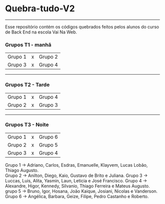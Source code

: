 # Quebra-tudo-V2
---
Esse repositório contém os códigos quebrados feitos pelos alunos do curso de Back End na escola Vai Na Web. 

### Grupos T1 - manhã

|           |    |          |
|:---------:|:--:|---------:|
| Grupo 1   | x  | Grupo 2  |
| Grupo 3   | x  | Grupo 4  |

---
### Grupos T2 - Tarde
|           |    |          |
|:---------:|:--:|---------:|
| Grupo 1   | x  | Grupo 4  |
| Grupo 2   | x  | Grupo 3  |

---
### Grupos T3 - Noite
|           |    |          |
|:---------:|:--:|---------:|
| Grupo 1   | x  | Grupo 6  |
| Grupo 2   | x  | Grupo 5  |
| Grupo 3   | x  | Grupo 4  |

Grupo 1 -> Adriano, Carlos, Esdras, Emanuelle, Klayvem, Lucas Lobão, Thiago Augusto.  
Grupo 2 -> Anilton, Diego, Kaio, Gustavo de Brito e Juliana.
Grupo 3 -> Luccas, Luis, Alita, Yasmin, Laun, Leticia e José Francisco.
Grupo 4 -> Alexandre, Higor, Kennedy, Silvanio, Thiago Ferreira e Mateus Augusto. 
grupo 5 -> Bruno, Igor, Hosana, João Kaique, Josiani, Nicolas e Vanderson.
Grupo 6 -> Angélica, Barbara, Geize, Filipe, Pedro Castanho e Roberto.


